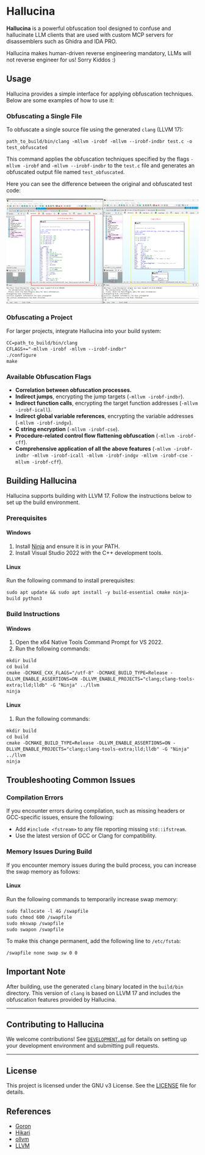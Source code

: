 Hallucina
===========

**Hallucina** is a powerful obfuscation tool designed to confuse and hallucinate LLM clients that are used with custom MCP servers for disassemblers such as Ghidra and IDA PRO.

Hallucina makes human-driven reverse engineering mandatory, LLMs will not reverse engineer for us! Sorry Kiddos :)

## **Usage**

Hallucina provides a simple interface for applying obfuscation techniques. Below are some examples of how to use it:

### **Obfuscating a Single File**

To obfuscate a single source file using the generated `clang` (LLVM 17):

```
path_to_build/bin/clang -mllvm -irobf -mllvm --irobf-indbr test.c -o test_obfuscated
```

This command applies the obfuscation techniques specified by the flags `-mllvm -irobf` and `-mllvm --irobf-indbr` to the `test.c` file and generates an obfuscated output file named `test_obfuscated`.

Here you can see the difference between the original and obfuscated test code:

![Diff](docs/images/difference.png)

### **Obfuscating a Project**

For larger projects, integrate Hallucina into your build system:

```
CC=path_to_build/bin/clang
CFLAGS+="-mllvm -irobf -mllvm --irobf-indbr"
./configure
make
```

### **Available Obfuscation Flags**

- **Correlation between obfuscation processes.**
- **Indirect jumps**, encrypting the jump targets (`-mllvm -irobf-indbr`).
- **Indirect function calls**, encrypting the target function addresses (`-mllvm -irobf-icall`).
- **Indirect global variable references**, encrypting the variable addresses (`-mllvm -irobf-indgv`).
- **C string encryption** (`-mllvm -irobf-cse`).
- **Procedure-related control flow flattening obfuscation** (`-mllvm -irobf-cff`).
- **Comprehensive application of all the above features** (`-mllvm -irobf-indbr -mllvm -irobf-icall -mllvm -irobf-indgv -mllvm -irobf-cse -mllvm -irobf-cff`).

## **Building Hallucina**

Hallucina supports building with LLVM 17. Follow the instructions below to set up the build environment.

### **Prerequisites**

#### **Windows**

1. Install [Ninja](https://ninja-build.org/) and ensure it is in your PATH.
2. Install Visual Studio 2022 with the C++ development tools.

#### **Linux**

Run the following command to install prerequisites:

```
sudo apt update && sudo apt install -y build-essential cmake ninja-build python3
```

### **Build Instructions**

#### **Windows**

1. Open the x64 Native Tools Command Prompt for VS 2022.
2. Run the following commands:

```
mkdir build
cd build
cmake -DCMAKE_CXX_FLAGS="/utf-8" -DCMAKE_BUILD_TYPE=Release -DLLVM_ENABLE_ASSERTIONS=ON -DLLVM_ENABLE_PROJECTS="clang;clang-tools-extra;lld;lldb" -G "Ninja" ../llvm
ninja
```

#### **Linux**

1. Run the following commands:

```
mkdir build
cd build
cmake -DCMAKE_BUILD_TYPE=Release -DLLVM_ENABLE_ASSERTIONS=ON -DLLVM_ENABLE_PROJECTS="clang;clang-tools-extra;lld;lldb" -G "Ninja" ../llvm
ninja
```

## **Troubleshooting Common Issues**

### **Compilation Errors**

If you encounter errors during compilation, such as missing headers or GCC-specific issues, ensure the following:

- Add `#include <fstream>` to any file reporting missing `std::ifstream`.
- Use the latest version of GCC or Clang for compatibility.

### **Memory Issues During Build**

If you encounter memory issues during the build process, you can increase the swap memory as follows:

#### **Linux**

Run the following commands to temporarily increase swap memory:

```
sudo fallocate -l 4G /swapfile
sudo chmod 600 /swapfile
sudo mkswap /swapfile
sudo swapon /swapfile
```

To make this change permanent, add the following line to `/etc/fstab`:

```
/swapfile none swap sw 0 0
```

## **Important Note**

After building, use the generated `clang` binary located in the `build/bin` directory. This version of `clang` is based on LLVM 17 and includes the obfuscation features provided by Hallucina.

---

## **Contributing to Hallucina**

We welcome contributions! See [`DEVELOPMENT.md`](./DEVELOPMENT.md) for details on setting up your development environment and submitting pull requests.

---

## **License**

This project is licensed under the GNU v3 License. See the [LICENSE](./LICENSE) file for details.

## **References**

- [Goron](https://github.com/amimo/goron)
- [Hikari](https://github.com/HikariObfuscator/Hikari)
- [ollvm](https://github.com/obfuscator-llvm/obfuscator)
- [LLVM](https://llvm.org/)
